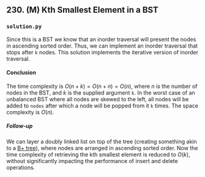 ## 230. (M) Kth Smallest Element in a BST

### `solution.py`
Since this is a BST we know that an inorder traversal will present the nodes in ascending sorted order. Thus, we can implement an inorder traversal that stops after `k` nodes. This solution implements the iterative version of inorder traversal.  

#### Conclusion
The time complexity is $O(n + k) = O(n + n) = O(n)$, where $n$ is the number of nodes in the BST, and $k$ is the supplied argument `k`. In the worst case of an unbalanced BST where all nodes are skewed to the left, all nodes will be added to `nodes` after which a node will be popped from it `k` times. The space complexity is $O(n)$.  
##### Follow-up
We can layer a doubly linked list on top of the tree (creating something akin to a [B+ tree](https://en.wikipedia.org/wiki/B%2B_tree)), where nodes are arranged in ascending sorted order. Now the time complexity of retrieving the kth smallest element is reduced to $O(k)$, without significantly impacting the performance of insert and delete operations.  
  

